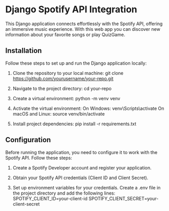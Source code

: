 # Django Spotify API Integration

This Django application connects effortlessly with the Spotify API, offering an immersive music experience. With this web app you can discover new information about your favorite songs or play QuizGame.

## Installation

Follow these steps to set up and run the Django application locally:

1. Clone the repository to your local machine: 
git clone https://github.com/yourusername/your-repo.git


2. Navigate to the project directory:
cd your-repo

3. Create a virtual environment:
python -m venv venv

4. Activate the virtual environment:
On Windows:
    venv\Scripts\activate
On macOS and Linux:
    source venv/bin/activate

5. Install project dependencies:
    pip install -r requirements.txt


## Configuration
Before running the application, you need to configure it to work with the Spotify API. Follow these steps:

1. Create a Spotify Developer account and register your application.

2. Obtain your Spotify API credentials (Client ID and Client Secret).

3. Set up environment variables for your credentials. Create a .env file in the project directory and add the following lines:
    SPOTIFY_CLIENT_ID=your-client-id
    SPOTIFY_CLIENT_SECRET=your-client-secret

